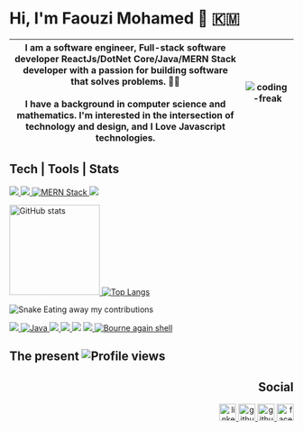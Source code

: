 # Hi, I'm Faouzi Mohamed 👋  :comoros:  
<!--![CS student](https://raw.githubusercontent.com/faouziMohamed/faouzimohamed/master/pictures/faouzimohamed-rabat2020.jpg)-->


|I am a software engineer, Full-stack software developer ReactJs/DotNet Core/Java/MERN Stack developer with a passion for building software that solves problems. 🦹‍♂️ <br/><br/>  I have a background in computer science and mathematics. I'm interested in the intersection of technology and design, and I Love Javascript technologies. | <img alt="coding-freak" src="https://user-images.githubusercontent.com/57812398/157214010-009bc90b-4684-4e07-9a96-5b57b6b42b3e.gif"  />|
|-----------|------------------| 
 
## Tech | Tools | Stats
<!-- Framworks -->

<p align='left'>
    <a href='https://dotnet.microsoft.com/en-us/'>
      <img src="https://img.shields.io/badge/DotNet-592c8c.svg?&style=for-the-badge&logo=dotnet&logoColor=white" /> 
    </a>
    <a href='https://www.microsoft.com/en-gb/sql-server'>
      <img src="https://img.shields.io/badge/SQLSERVER-a32224.svg?&style=for-the-badge" /> 
    </a>
    <a href='https://www.mongodb.com/mern-stack'>
      <img src="https://img.shields.io/badge/MERN_STACK-2b1348.svg?&style=for-the-badge&logo=react&logoColor=fff" alt="MERN Stack">
    </a>
    <a href='https://www.mysql.com/'>
        <img src="https://img.shields.io/badge/mysql-135e79.svg?&style=for-the-badge&logo=mysql&logoColor=fff"/>
    </a>
</p>

<!-- Github stats -->

<p align="left">
    <a href="https://github.com/anuraghazra/github-readme-stats">
      <img src="https://readmee-stats.vercel.app/api?username=faouzimohamed&theme=dark&show_icons=true&&cache_seconds=1900&count_private=true" alt="GitHub stats" height="160" />  
    </a>
    <a href="https://github.com/anuraghazra/github-readme-stats">
      <img src="https://readmee-stats.vercel.app/api/top-langs/?username=faouzimohamed&count_private=true&hide=css,html,jupyter+notebook&theme=dark&layout=compact&langs_count=6" alt="Top Langs" heigth="160" />
    </a>
</p>

![Snake Eating away my contributions](https://github.com/faouziMohamed/faouzimohamed/blob/output/github-contribution-grid-snake.gif)

<!--Some languages-->
<p align="left">
    <a href="https://docs.microsoft.com/en-us/dotnet/csharp/">
     <img src="https://img.shields.io/badge/csharp-4f44c0.svg?&style=for-the-badge&logo=csharp&logoColor=white"/>
    </a>
    <a href='https://www.oracle.com/java/'>
     <img src="https://img.shields.io/badge/java-ffe66d.svg?&style=for-the-badge&logo=java&logoColor=darkred" alt="Java">
   </a>
     <a href="https://www.javascript.com/">
      <img src="https://img.shields.io/badge/javascript%20-%23323330.svg?&style=for-the-badge&logo=javascript&logoColor=%23F7DF1E"/>
    </a>
    <a href="https://www.typescriptlang.org/">
      <img src="https://img.shields.io/badge/Typescript-fffff0.svg?&style=for-the-badge&logo=typescript&logoColor=0f24c0"/>
    </a>
    <a href="https://www.python.org/"><img src="https://img.shields.io/badge/python%20-%2314354C.svg?&style=for-the-badge&logo=python&logoColor=white"/></a>
    <a href="https://sass-lang.com/"><img src="https://img.shields.io/badge/sass-f0345a.svg?&style=for-the-badge&logo=sass&logoColor=white"/> </a>
    <a href="https://www.gnu.org/software/bash/"><img src="https://img.shields.io/badge/shell_script-233d4d.svg?&style=for-the-badge&logo=gnu-bash&logoColor=white" alt="Bourne again shell"></a>
    
</p>


## The present  <img src="https://gpvc.arturio.dev/faouzimohamed" alt="Profile views"/></a>

<h2 align='right'> Social </h2>
<p align="right">
    <a href="https://www.linkedin.com/in/mohamed-faouzi/">
        <img src='https://cdn.icon-icons.com/icons2/2351/PNG/512/logo_linkedin_icon_143191.png' alt='linkedin' height='30'>
    </a>
    <a href="https://github.com/faouziMohamed">
        <img src='https://cdn.icon-icons.com/icons2/2351/PNG/128/logo_github_icon_143196.png' alt='github' height='30'>
    </a>
    <a href="https://twitter.com/fz_faouzi">
        <img src='https://cdn.icon-icons.com/icons2/2351/PNG/128/logo_twitter_bird_icon_143203.png' alt='github gist' height='30'>
    </a>
    <a href="https://www.facebook.com/faouzi.mohamed.97">
        <img src='https://cdn.icon-icons.com/icons2/2351/PNG/128/logo_facebook_icon_143184.png' alt='facebook' height='30'>
    </a>
</p>
